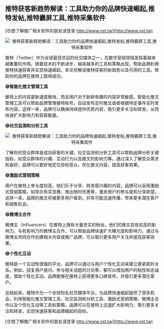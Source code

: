 ## **推特获客新趋势解读：工具助力你的品牌快速崛起,推特发帖,推特霸屏工具,推特采集软件**

[😍想了解推广相关软件的朋友请登录 http://www.vst.tw](http://www.vst.tw)

 <center><img src="https://vst.tw/MP4/tuiguang/png/8.png" alt="推特获客新趋势解读：工具助力你的品牌快速崛起,推特发帖,推特霸屏工具,推特采集软件"></center>

推特（Twitter）作为全球最受欢迎的社交媒体之一，在数字营销领域发挥着越来越重要的作用。随着技术的不断进步，越来越多的工具和策略出现，帮助品牌利用推特快速获客并实现快速崛起。本文将解读推特获客的新趋势以及可用的工具，帮助你的品牌在推特上取得成功。

**😄智能化推文管理工具**

推特上的内容更新速度极快，而且用户对于新鲜有趣的内容非常敏感。智能化推文管理工具可以帮助品牌管理推特账号，自动发布定时推文或者根据特定事件实时发布内容。这样一来，品牌可以确保持续提供优质内容，吸引更多关注和转发，从而快速扩大影响力和获客数量。

**😄社交监测和分析工具**

 <center><img src="https://vst.tw/MP4/tuiguang/png/2.png" alt="推特获客新趋势解读：工具助力你的品牌快速崛起,推特发帖,推特霸屏工具,推特采集软件"></center>

了解你的受众群体是成功获客的关键。社交监测和分析工具可以帮助品牌分析关键指标，如受众群体的兴趣、互动行为以及推文的影响力等。通过深入了解受众需求和喜好，品牌可以更好地定位目标受众，优化推文内容，提高获客效果。

**😄激励式营销策略**

用户在推特上参与度较高，他们乐于分享、转发感兴趣的内容。品牌可以采用激励式营销策略，如举办有奖竞赛、推出限时优惠等，激发用户的参与度和分享欲望。这样一来，品牌的推文将被更多用户看到，并有可能迅速传播，带来更多潜在客户和销售机会。

**😄微博主合作**

微博主（Influencers）在推特上拥有大量忠实的粉丝，他们的推文具有较高的影响力。与有影响力的微博主合作，可以帮助品牌快速扩大曝光度和影响力。通过与微博主共同合作创建相关内容或推广品牌，可以吸引更多用户关注并提高获客效果。

**😄个性化互动**

推特是一个互动性很强的平台，品牌可以通过与用户个性化互动来建立更紧密的关系。例如，回复用户提问、参与相关话题的讨论等，都可以增加用户的粘性和忠诚度。借助个性化互动，品牌能够在推特上获得更多口碑宣传，并吸引更多潜在客户。

总结起来，推特作为一个全球知名社交媒体平台，为品牌快速崛起提供了很多机会。利用智能化推文管理工具、社交监测和分析工具、激励式营销策略、微博主合作以及个性化互动等工具和策略，品牌可以在推特上迅速扩大影响力、吸引更多关注和转发，实现快速获客和品牌崛起的目标。

[😍想了解推广相关软件的朋友请登录 http://www.vst.tw](http://www.vst.tw)



